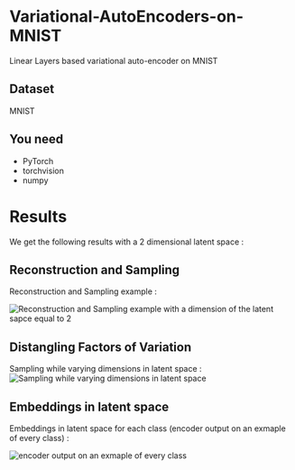 # Variational-AutoEncoders-on-MNIST
Linear Layers based variational auto-encoder on MNIST

## Dataset
MNIST

## You need
- PyTorch
- torchvision
- numpy

# Results
We get the following results with a 2 dimensional latent space :

## Reconstruction and Sampling
Reconstruction and Sampling example :

![Reconstruction and Sampling example with a dimension of the latent sapce equal to 2](https://github.com/AymenMerrouche/Variational-AutoEncoders-on-MNIST/figures/epoch_=_29.png)

## Distangling Factors of Variation
Sampling while varying dimensions in latent space :
![Sampling while varying dimensions in latent space](https://github.com/AymenMerrouche/Variational-AutoEncoders-on-MNIST/figures/interpolation_large.png.png)

## Embeddings in latent space
Embeddings in latent space for each class (encoder output on an exmaple of every class) :

![encoder output on an exmaple of every class](https://github.com/AymenMerrouche/Variational-AutoEncoders-on-MNIST/figures/latent_space.png)
